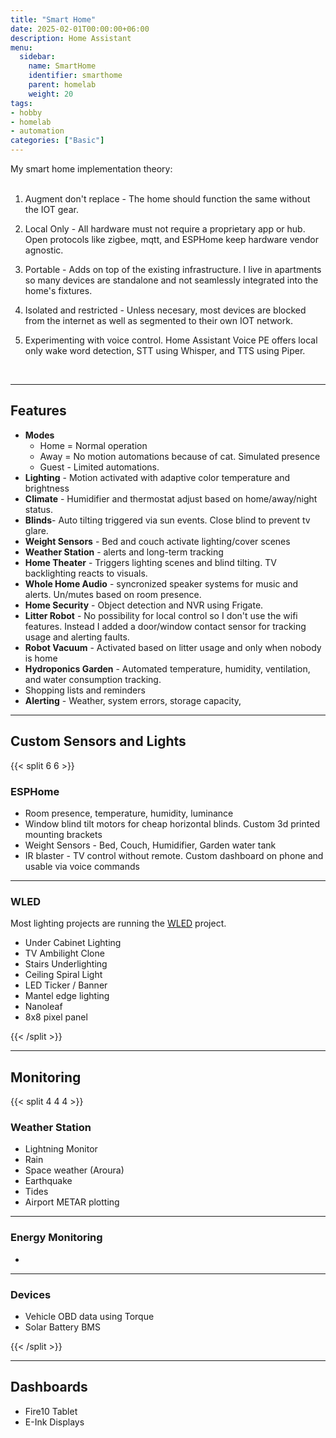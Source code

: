 ```yaml
---
title: "Smart Home"
date: 2025-02-01T00:00:00+06:00
description: Home Assistant
menu:
  sidebar:
    name: SmartHome
    identifier: smarthome
    parent: homelab
    weight: 20
tags: 
- hobby
- homelab
- automation
categories: ["Basic"]
---
```


My smart home implementation theory:
<br>
<br>
1. Augment don't replace - The home should function the same without the IOT gear.

2. Local Only - All hardware must not require a proprietary app or hub. Open protocols like zigbee, mqtt, and ESPHome keep hardware vendor agnostic.

3. Portable - Adds on top of the existing infrastructure. I live in apartments so many devices are standalone and not seamlessly integrated into the home's fixtures. 

4. Isolated and restricted - Unless necesary, most devices are blocked from the internet as well as segmented to their own IOT network.

5. Experimenting with voice control. Home Assistant Voice PE offers local only wake word detection, STT using Whisper, and TTS using Piper.

<br>

---

## Features

- **Modes** 
  * Home = Normal operation 
  * Away = No motion automations because of cat. Simulated presence 
  * Guest - Limited automations.
- **Lighting** - Motion activated with adaptive color temperature and brightness
- **Climate** - Humidifier and thermostat adjust based on home/away/night status. 
- **Blinds**- Auto tilting triggered via sun events. Close blind to prevent tv glare.
- **Weight Sensors** - Bed and couch activate lighting/cover scenes
- **Weather Station** - alerts and long-term tracking
- **Home Theater** - Triggers lighting scenes and blind tilting. TV backlighting reacts to visuals.
- **Whole Home Audio** - syncronized speaker systems for music and alerts. Un/mutes based on room presence.
- **Home Security** - Object detection and NVR using Frigate. 
- **Litter Robot** - No possibility for local control so I don't use the wifi features. Instead I added a door/window contact sensor for tracking usage and alerting faults. 
- **Robot Vacuum** - Activated based on litter usage and only when nobody is home
- **Hydroponics Garden** - Automated temperature, humidity, ventilation, and water consumption tracking.
- Shopping lists and reminders 
- **Alerting** - Weather, system errors, storage capacity,

---

## Custom Sensors and Lights

{{< split 6 6 >}}

### ESPHome
- Room presence, temperature, humidity, luminance
- Window blind tilt motors for cheap horizontal blinds. Custom 3d printed mounting brackets
- Weight Sensors - Bed, Couch, Humidifier, Garden water tank
- IR blaster - TV control without remote. Custom dashboard on phone and usable via voice commands

---

### WLED

Most lighting projects are running the [WLED](https://kno.wled.ge/) project.

* Under Cabinet Lighting
* TV Ambilight Clone
* Stairs Underlighting
* Ceiling Spiral Light
* LED Ticker / Banner
* Mantel edge lighting
* Nanoleaf
* 8x8 pixel panel

{{< /split >}}

---

## Monitoring

{{< split 4 4 4 >}}

### Weather Station

* Lightning Monitor
* Rain
* Space weather (Aroura)
* Earthquake
* Tides
* Airport METAR plotting

---

### Energy Monitoring
* 

---

### Devices
* Vehicle OBD data using Torque
* Solar Battery BMS


{{< /split >}}


---

## Dashboards

* Fire10 Tablet
* E-Ink Displays